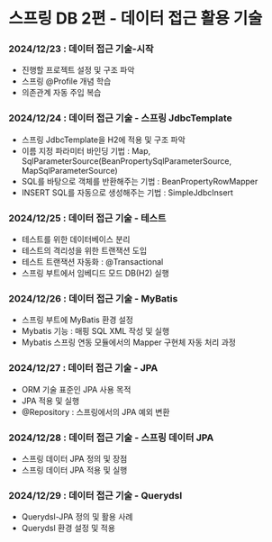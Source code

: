 # 스프링 DB 2편 - 데이터 접근 활용 기술

### 2024/12/23 : 데이터 접근 기술-시작 
- 진행할 프로젝트 설정 및 구조 파악
- 스프링 @Profile 개념 학습
- 의존관계 자동 주입 복습

### 2024/12/24 : 데이터 접근 기술 - 스프링 JdbcTemplate

- 스프링 JdbcTemplate을 H2에 적용 및 구조 파악 
- 이름 지정 파라미터 바인딩 기법 : Map, SqlParameterSource(BeanPropertySqlParameterSource, MapSqlParameterSource)
- SQL를 바탕으로 객체를 반환해주는 기법 : BeanPropertyRowMapper
- INSERT SQL를 자동으로 생성해주는 기법 : SimpleJdbcInsert

### 2024/12/25 : 데이터 접근 기술 - 테스트

- 테스트를 위한 데이터베이스 분리 
- 테스트의 격리성을 위한 트랜잭션 도입 
- 테스트 트랜잭션 자동화 : @Transactional 
- 스프링 부트에서 임베디드 모드 DB(H2) 실행 


### 2024/12/26 : 데이터 접근 기술 - MyBatis 

- 스프링 부트에 MyBatis 환경 설정
- Mybatis 기능 : 매핑 SQL XML 작성 및 실행
- Mybatis 스프링 연동 모듈에서의 Mapper 구현체 자동 처리 과정

### 2024/12/27 : 데이터 접근 기술 - JPA

- ORM 기술 표준인 JPA 사용 목적 
- JPA 적용 및 실행
- @Repository : 스프링에서의 JPA 예외 변환

### 2024/12/28 : 데이터 접근 기술 - 스프링 데이터 JPA

- 스프링 데이터 JPA 정의 및 장점
- 스프링 데이터 JPA 적용 및 실행

### 2024/12/29 : 데이터 접근 기술 - Querydsl

- Querydsl-JPA 정의 및 활용 사례 
- Querydsl 환경 설정 및 적용 

